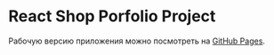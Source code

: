 # React Shop Porfolio Project

Рабочую версию приложения можно посмотреть на [GitHub Pages](https://igorcodes.github.io/react-shop/).


